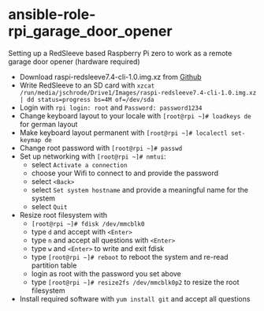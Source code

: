 # ansible-role-rpi_garage_door_opener
Setting up a RedSleeve based Raspberry Pi zero to work as a remote garage door opener (hardware required)

* Download raspi-redsleeve7.4-cli-1.0.img.xz from [Github](https://github.com/redsleeve-linux/redsleeve-linux.github.io/releases/tag/rpi-7.4-1.0)
* Write RedSleeve to an SD card with
```xzcat /run/media/jschrode/Drive1/Images/raspi-redsleeve7.4-cli-1.0.img.xz | dd status=progress bs=4M of=/dev/sda```
* Login with ```rpi login: root``` and ```Password: password1234```
* Change keyboard layout to your locale with ```[root@rpi ~]# loadkeys de``` for german layout
* Make keyboard layout permanent with ```[root@rpi ~]# localectl set-keymap de```
* Change root password with ```[root@rpi ~]# passwd```
* Set up networking with ```[root@rpi ~]# nmtui```:
  - select ```Activate a connection```
  - choose your Wifi to connect to and provide the password
  - select ```<Back>```
  - select ```Set system hostname``` and provide a meaningful name for the system
  - select ```Quit```
* Resize root filesystem with
  - ```[root@rpi ~]# fdisk /dev/mmcblk0```
  - type ```d``` and accept with ```<Enter>```
  - type ```n``` and accept all questions with ```<Enter>```
  - type ```w``` and ```<Enter>``` to write and exit fdisk
  - type ```[root@rpi ~]# reboot``` to reboot the system and re-read partition table
  - login as root with the password you set above
  - type ```[root@rpi ~]# resize2fs /dev/mmcblk0p2``` to resize the root filesystem
* Install required software with ```yum install git``` and accept all questions
